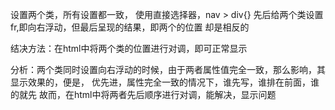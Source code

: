 设置两个类，所有设置都一致，
使用直接选择器，nav > div{}
先后给两个类设置fr,即向右浮动，但最后呈现的结果，即两个的位置
却是相反的

结决方法：在html中将两个类的位置进行对调，即可正常显示

分析：两个类同时设置向右浮动的时候，由于两者属性值完全一致，那么影响，其显示效果的，便是，
优先进，属性完全一致的情况下，谁先写，谁排在前面，谁的就先
故而，在html中将两者先后顺序进行对调，能解决，显示问题